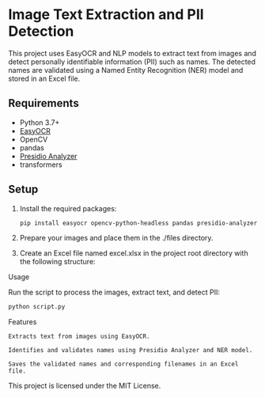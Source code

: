 # Image Text Extraction and PII Detection

This project uses EasyOCR and NLP models to extract text from images and detect personally identifiable information (PII) such as names. The detected names are validated using a Named Entity Recognition (NER) model and stored in an Excel file.

## Requirements

- Python 3.7+
- [EasyOCR](https://github.com/JaidedAI/EasyOCR)
- OpenCV
- pandas
- [Presidio Analyzer](https://github.com/microsoft/presidio)
- transformers

## Setup

1. Install the required packages:

   ```bash
   pip install easyocr opencv-python-headless pandas presidio-analyzer transformers
   ```

2. Prepare your images and place them in the ./files directory.

3. Create an Excel file named excel.xlsx in the project root directory with the following structure:

Usage

Run the script to process the images, extract text, and detect PII:

```bash
python script.py
```

Features

    Extracts text from images using EasyOCR.

    Identifies and validates names using Presidio Analyzer and NER model.

    Saves the validated names and corresponding filenames in an Excel file.

This project is licensed under the MIT License.
